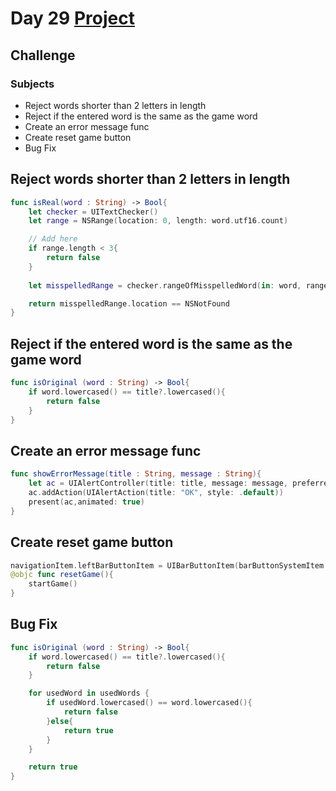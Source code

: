 # Day 29 <a href="https://github.com/devmehmetates/365-day-of-code/tree/main/Project/Day27-29"> Project </a>

##  Challenge

### Subjects
 
+ Reject words shorter than 2 letters in length
+ Reject if the entered word is the same as the game word
+ Create an error message func
+ Create reset game button
+ Bug Fix

## Reject words shorter than 2 letters in length
```swift
func isReal(word : String) -> Bool{
    let checker = UITextChecker()
    let range = NSRange(location: 0, length: word.utf16.count)

    // Add here
    if range.length < 3{
        return false
    }
   
    let misspelledRange = checker.rangeOfMisspelledWord(in: word, range: range, startingAt: 0, wrap: false, language: "en")

    return misspelledRange.location == NSNotFound
}
```

## Reject if the entered word is the same as the game word
```swift
func isOriginal (word : String) -> Bool{
    if word.lowercased() == title?.lowercased(){
        return false
    }
}
```
## Create an error message func
```swift
func showErrorMessage(title : String, message : String){
    let ac = UIAlertController(title: title, message: message, preferredStyle: .alert)
    ac.addAction(UIAlertAction(title: "OK", style: .default))
    present(ac,animated: true)
}
```
## Create reset game button
```swift
navigationItem.leftBarButtonItem = UIBarButtonItem(barButtonSystemItem: .refresh, target: self, action: #selector(resetGame))
@objc func resetGame(){
    startGame()
}
```
## Bug Fix
```swift
func isOriginal (word : String) -> Bool{
    if word.lowercased() == title?.lowercased(){
        return false
    }

    for usedWord in usedWords {
        if usedWord.lowercased() == word.lowercased(){
            return false
        }else{
            return true
        }
    }

    return true
}
```

